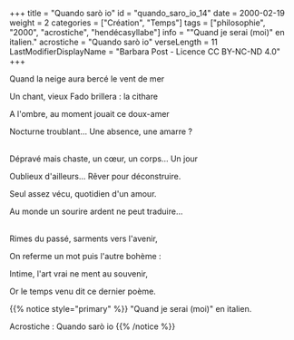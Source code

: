 +++
title = "Quando sarò io"
id = "quando_saro_io_14"
date = 2000-02-19
weight = 2
categories = ["Création", "Temps"]
tags = ["philosophie", "2000", "acrostiche", "hendécasyllabe"]
info = "\"Quand je serai (moi)\" en italien."
acrostiche = "Quando sarò io"
verseLength = 11
LastModifierDisplayName = "Barbara Post - Licence CC BY-NC-ND 4.0"
+++

Quand la neige aura bercé le vent de mer

Un chant, vieux Fado brillera : la cithare

A l'ombre, au moment jouait ce doux-amer

Nocturne troublant... Une absence, une amarre ?

 \
Dépravé mais chaste, un cœur, un corps... Un jour

Oublieux d'ailleurs... Rêver pour déconstruire.

Seul assez vécu, quotidien d'un amour.

Au monde un sourire ardent ne peut traduire...

 \
Rimes du passé, sarments vers l'avenir,

On referme un mot puis l'autre bohème :

Intime, l'art vrai ne ment au souvenir,

Or le temps venu dit ce dernier poème.

{{% notice style="primary" %}}
"Quand je serai (moi)" en italien.

Acrostiche : Quando sarò io
{{% /notice %}}

